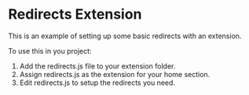 Redirects Extension
===================

This is an example of setting up some basic redirects with an extension.

To use this in you project:

1. Add the redirects.js file to your extension folder.
2. Assign redirects.js as the extension for your home section.
3. Edit redirects.js to setup the redirects you need.
